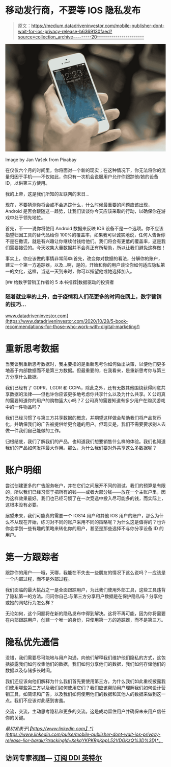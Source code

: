 # 移动发行商，不要等 IOS 隐私发布

> 原文：<https://medium.datadriveninvestor.com/mobile-publisher-dont-wait-for-ios-privacy-release-b6369130faed?source=collection_archive---------20----------------------->

![](img/722645486e370a710a22c85def457623.png)

Image by Jan Vašek from Pixabay

在仅仅六个月的时间里，你将面对一个新的现实；在这种情况下，你无法将你的流量归因于手机——不仅如此，你只有一次机会说服用户允许你跟踪他/她的设备 ID，以供第三方使用。

我的上帝，这是我们所知的互联网的末日…

现在，不要猜测你将会或不会追踪什么，什么时候最重要的问题应该出现，Android 是否会跟随这一趋势，让我们谈谈你今天应该采取的行动，以确保你在游戏中处于领先地位。

首先，不——说你将使用 Android 数据来反映 IOS 设备不是一个选项。你不应该指望归因工具的替代品给你 100%的覆盖率，如果我可以诚实地说，任何人告诉你不是在撒谎，就是有兴趣让你继续付钱给他们。我们将会有更低的覆盖率，这是我们需要接受的。今天收集大量数据并不会真正有所帮助，所以让我们避免这样做！

事实上，你应该做的事情非常简单:首先，改变你对数据的看法，分解你的账户，建立一个第一方追踪器，以及…啊，是的，开始和你的用户谈论你如何适应隐私第一的文化，这样，当这一天到来时，你可以指望他或她选择加入。

[](https://www.datadriveninvestor.com/2020/10/28/5-book-recommendations-for-those-who-work-with-digital-marketing/) [## 给数字营销工作者的 5 本书推荐|数据驱动的投资者

### 随着就业率的上升，由于疫情和人们花更多的时间在网上，数字营销的技巧…

www.datadriveninvestor.com](https://www.datadriveninvestor.com/2020/10/28/5-book-recommendations-for-those-who-work-with-digital-marketing/) 

# 重新思考数据

当我谈到重新思考数据时，我主要指的是重新思考你如何做出决策，以便他们更多地基于内部数据而不是第三方数据。但最重要的，在我看来，是重新思考你与第三方分享什么数据。

我们已经有了 GDPR、LGDR 和 CCPA，除此之外，还有无数其他围绕获得同意共享数据的法律——但也许你应该更多地考虑你共享什么以及为什么共享。X 公司真的需要知道你的用户的购物篮大小吗？Z 公司真的需要知道有多少用户在购买游戏中的一件物品吗？

我们已经习惯了与第三方共享数据的概念，并期望这样做会帮助我们将产品货币化，并确保我们的广告被提供给更合适的用户。但现实是，我们不需要要求别人去做一件我们自己能做的工作。

归根结底，我们了解我们的产品，也知道我们想要销售什么样的体验。我们也知道我们的产品如何发挥最大作用。那么，为什么我们要对外共享这么多数据呢？

# 账户明细

尝试创建更多的广告服务帐户，并在它们之间展开不同的测试。我们的预算是有限的，所以我们已经习惯于把所有的钱——或者大部分钱——放在一个主账户里，因为这样效果最好。我们也已经习惯了在一次竞选中投入尽可能多的钱，而实际上，这根本没有必要。

展望未来，我们可能真的需要一个 IOS14 用户和其他 IOS 用户的账户，那么为什么不从现在开始，练习对不同的账户采用不同的策略呢？为什么这是值得的？也许你会学到一些有趣的策略来转化你的用户，甚至是那些选择不与你分享设备 ID 的用户。

# 第一方跟踪者

跟踪你的用户——哦，天哪，我能在不失去一些朋友的情况下这么说吗？—应该是一个内部过程，而不是外部过程。

我们面临的最大挑战之一是全面跟踪用户，为此我们使用外部工具，这些工具违背了隐私第一的方法。问问你自己:与第三方分享用户数据是在保护隐私吗？分享他或她的网站行为怎么样？

无论如何，这个问题将在新的隐私发布中得到解决。这将不再可能，因为你将需要在内部跟踪用户，创建一个唯一的身份，只使用第一方的追踪器，而不是第三方。

# 隐私优先通信

没错，我们需要尽可能地与用户沟通，向他们解释我们维护他们隐私的方式，这包括披露我们如何收集他们的数据，我们如何分享他们的数据，我们如何存储他们的数据以及存储多长时间。

我们还应该向他们解释为什么我们首先要使用第三方。为什么我们如此重视披露我们使用哪些第三方以及我们如何使用它们？我们应该帮助用户理解我们如何设计营销工具，如简讯和广告，以及我们如何使用他们的数据和其他人的数据来做到这一点。我们不应该对此感到害羞。

交流，交流，主动思考隐私和更多的交流。这是成功留住用户并确保未来用户信任你的关键。

*最初发表于*[*【https://www.linkedin.com】*](https://www.linkedin.com/pulse/mobile-publisher-dont-wait-ios-privacy-release-lior-barak/?trackingId=XekqYKPKRpKppL52VDGKzQ%3D%3D)*。*

## 访问专家视图— [订阅 DDI 英特尔](https://datadriveninvestor.com/ddi-intel)